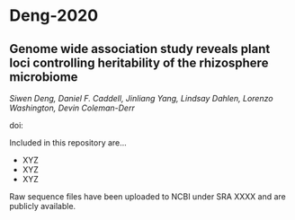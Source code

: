 # Deng-2020
## Genome wide association study reveals plant loci controlling heritability of the rhizosphere microbiome

*Siwen Deng, Daniel F. Caddell, Jinliang Yang, Lindsay Dahlen, Lorenzo Washington, Devin Coleman-Derr*

doi:

Included in this repository are...
+ XYZ
+ XYZ
+ XYZ

Raw sequence files have been uploaded to NCBI under SRA XXXX and are publicly available.
